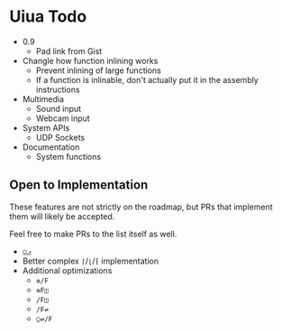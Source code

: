 # Uiua Todo

- 0.9
  - Pad link from Gist
- Changle how function inlining works
  - Prevent inlining of large functions
  - If a function is inlinable, don't actually put it in the assembly instructions
- Multimedia
  - Sound input
  - Webcam input
- System APIs
  - UDP Sockets
- Documentation
  - System functions

## Open to Implementation
These features are not strictly on the roadmap, but PRs that implement them will likely be accepted.

Feel free to make PRs to the list itself as well.

- `⍜◿`
- Better complex `⌈`/`⌊`/`⁅` implementation
- Additional optimizations
  - `≡/F`
  - `≡F◫`
  - `/F◫`
  - `/F⇌`
  - `⍜⇌/F`
